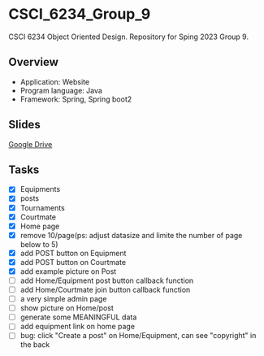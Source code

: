 # CSCI_6234_Group_9
CSCI 6234 Object Oriented Design. Repository for Sping 2023 Group 9. 

## Overview
* Application: Website
* Program language: Java
* Framework: Spring, Spring boot2


## Slides
[Google Drive](https://docs.google.com/presentation/d/1lF3PdN1U0-0lVJ-0RPXKd3fob1CUjmEDquPwAA-aUbM/edit?usp=sharing)

## Tasks
- [x] Equipments
- [x] posts
- [x] Tournaments
- [x] Courtmate
- [x] Home page
- [x] remove 10/page(ps: adjust datasize and limite the number of page below to 5)
- [x] add POST button on Equipment
- [x] add POST button on Courtmate
- [x] add example picture on Post
- [ ] add Home/Equipment post button callback function
- [ ] add Home/Courtmate join button callback function
- [ ] a very simple admin page
- [ ] show picture on Home/post
- [ ] generate some MEANINGFUL data
- [ ] add equipment link on home page
- [ ] bug: click "Create a post" on Home/Equipment, can see "copyright" in the back
